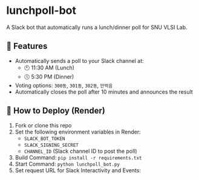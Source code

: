 # lunchpoll-bot

A Slack bot that automatically runs a lunch/dinner poll for SNU VLSI Lab.

## 🍱 Features
- Automatically sends a poll to your Slack channel at:
  - 🕚 11:30 AM (Lunch)
  - 🕔 5:30 PM (Dinner)
- Voting options: `300동`, `301동`, `302동`, `안먹음`
- Automatically closes the poll after 10 minutes and announces the result

## 🚀 How to Deploy (Render)
1. Fork or clone this repo
2. Set the following environment variables in Render:
   - `SLACK_BOT_TOKEN`
   - `SLACK_SIGNING_SECRET`
   - `CHANNEL_ID` (Slack channel ID to post the poll)
3. Build Command: `pip install -r requirements.txt`
4. Start Command: `python lunchpoll_bot.py`
5. Set request URL for Slack Interactivity and Events:
